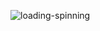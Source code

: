 ![loading-spinning](https://github.com/harunuyan/TwitterCloneApp/assets/55163968/5adb0d6d-76a0-44be-bf12-988fc3d9131c)
